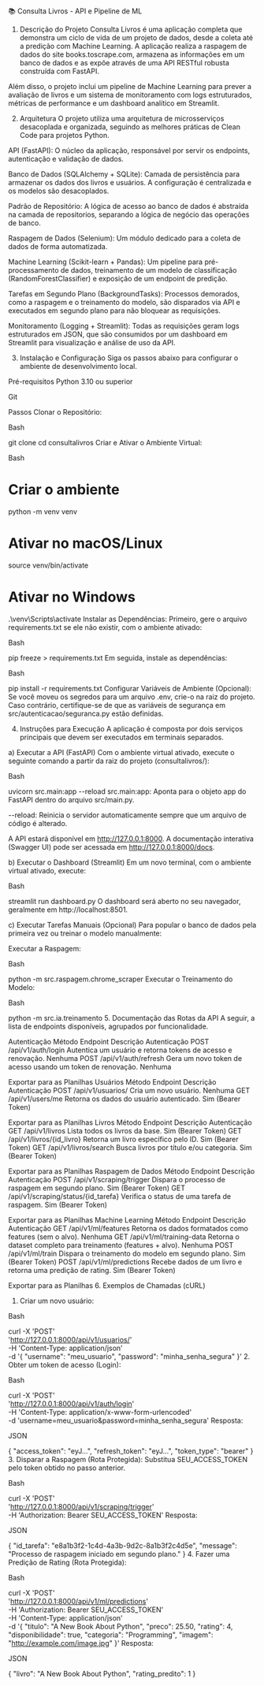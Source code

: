 📚 Consulta Livros - API e Pipeline de ML
1. Descrição do Projeto
Consulta Livros é uma aplicação completa que demonstra um ciclo de vida de um projeto de dados, desde a coleta até a predição com Machine Learning. A aplicação realiza a raspagem de dados do site books.toscrape.com, armazena as informações em um banco de dados e as expõe através de uma API RESTful robusta construída com FastAPI.

Além disso, o projeto inclui um pipeline de Machine Learning para prever a avaliação de livros e um sistema de monitoramento com logs estruturados, métricas de performance e um dashboard analítico em Streamlit.

2. Arquitetura
O projeto utiliza uma arquitetura de microsserviços desacoplada e organizada, seguindo as melhores práticas de Clean Code para projetos Python.

API (FastAPI): O núcleo da aplicação, responsável por servir os endpoints, autenticação e validação de dados.

Banco de Dados (SQLAlchemy + SQLite): Camada de persistência para armazenar os dados dos livros e usuários. A configuração é centralizada e os modelos são desacoplados.

Padrão de Repositório: A lógica de acesso ao banco de dados é abstraída na camada de repositorios, separando a lógica de negócio das operações de banco.

Raspagem de Dados (Selenium): Um módulo dedicado para a coleta de dados de forma automatizada.

Machine Learning (Scikit-learn + Pandas): Um pipeline para pré-processamento de dados, treinamento de um modelo de classificação (RandomForestClassifier) e exposição de um endpoint de predição.

Tarefas em Segundo Plano (BackgroundTasks): Processos demorados, como a raspagem e o treinamento do modelo, são disparados via API e executados em segundo plano para não bloquear as requisições.

Monitoramento (Logging + Streamlit): Todas as requisições geram logs estruturados em JSON, que são consumidos por um dashboard em Streamlit para visualização e análise de uso da API.

3. Instalação e Configuração
Siga os passos abaixo para configurar o ambiente de desenvolvimento local.

Pré-requisitos
Python 3.10 ou superior

Git

Passos
Clonar o Repositório:

Bash

git clone <url-do-seu-repositorio>
cd consultalivros
Criar e Ativar o Ambiente Virtual:

Bash

# Criar o ambiente
python -m venv venv

# Ativar no macOS/Linux
source venv/bin/activate

# Ativar no Windows
.\venv\Scripts\activate
Instalar as Dependências:
Primeiro, gere o arquivo requirements.txt se ele não existir, com o ambiente ativado:

Bash

pip freeze > requirements.txt
Em seguida, instale as dependências:

Bash

pip install -r requirements.txt
Configurar Variáveis de Ambiente (Opcional):
Se você moveu os segredos para um arquivo .env, crie-o na raiz do projeto. Caso contrário, certifique-se de que as variáveis de segurança em src/autenticacao/seguranca.py estão definidas.

4. Instruções para Execução
A aplicação é composta por dois serviços principais que devem ser executados em terminais separados.

a) Executar a API (FastAPI)
Com o ambiente virtual ativado, execute o seguinte comando a partir da raiz do projeto (consultalivros/):

Bash

uvicorn src.main:app --reload
src.main:app: Aponta para o objeto app do FastAPI dentro do arquivo src/main.py.

--reload: Reinicia o servidor automaticamente sempre que um arquivo de código é alterado.

A API estará disponível em http://127.0.0.1:8000. A documentação interativa (Swagger UI) pode ser acessada em http://127.0.0.1:8000/docs.

b) Executar o Dashboard (Streamlit)
Em um novo terminal, com o ambiente virtual ativado, execute:

Bash

streamlit run dashboard.py
O dashboard será aberto no seu navegador, geralmente em http://localhost:8501.

c) Executar Tarefas Manuais (Opcional)
Para popular o banco de dados pela primeira vez ou treinar o modelo manualmente:

Executar a Raspagem:

Bash

python -m src.raspagem.chrome_scraper
Executar o Treinamento do Modelo:

Bash

python -m src.ia.treinamento
5. Documentação das Rotas da API
A seguir, a lista de endpoints disponíveis, agrupados por funcionalidade.

Autenticação
Método	Endpoint	Descrição	Autenticação
POST	/api/v1/auth/login	Autentica um usuário e retorna tokens de acesso e renovação.	Nenhuma
POST	/api/v1/auth/refresh	Gera um novo token de acesso usando um token de renovação.	Nenhuma

Exportar para as Planilhas
Usuários
Método	Endpoint	Descrição	Autenticação
POST	/api/v1/usuarios/	Cria um novo usuário.	Nenhuma
GET	/api/v1/users/me	Retorna os dados do usuário autenticado.	Sim (Bearer Token)

Exportar para as Planilhas
Livros
Método	Endpoint	Descrição	Autenticação
GET	/api/v1/livros	Lista todos os livros da base.	Sim (Bearer Token)
GET	/api/v1/livros/{id_livro}	Retorna um livro específico pelo ID.	Sim (Bearer Token)
GET	/api/v1/livros/search	Busca livros por título e/ou categoria.	Sim (Bearer Token)

Exportar para as Planilhas
Raspagem de Dados
Método	Endpoint	Descrição	Autenticação
POST	/api/v1/scraping/trigger	Dispara o processo de raspagem em segundo plano.	Sim (Bearer Token)
GET	/api/v1/scraping/status/{id_tarefa}	Verifica o status de uma tarefa de raspagem.	Sim (Bearer Token)

Exportar para as Planilhas
Machine Learning
Método	Endpoint	Descrição	Autenticação
GET	/api/v1/ml/features	Retorna os dados formatados como features (sem o alvo).	Nenhuma
GET	/api/v1/ml/training-data	Retorna o dataset completo para treinamento (features + alvo).	Nenhuma
POST	/api/v1/ml/train	Dispara o treinamento do modelo em segundo plano.	Sim (Bearer Token)
POST	/api/v1/ml/predictions	Recebe dados de um livro e retorna uma predição de rating.	Sim (Bearer Token)

Exportar para as Planilhas
6. Exemplos de Chamadas (cURL)
1. Criar um novo usuário:

Bash

curl -X 'POST' \
  'http://127.0.0.1:8000/api/v1/usuarios/' \
  -H 'Content-Type: application/json' \
  -d '{
    "username": "meu_usuario",
    "password": "minha_senha_segura"
  }'
2. Obter um token de acesso (Login):

Bash

curl -X 'POST' \
  'http://127.0.0.1:8000/api/v1/auth/login' \
  -H 'Content-Type: application/x-www-form-urlencoded' \
  -d 'username=meu_usuario&password=minha_senha_segura'
Resposta:

JSON

{
    "access_token": "eyJ...",
    "refresh_token": "eyJ...",
    "token_type": "bearer"
}
3. Disparar a Raspagem (Rota Protegida):
Substitua SEU_ACCESS_TOKEN pelo token obtido no passo anterior.

Bash

curl -X 'POST' \
  'http://127.0.0.1:8000/api/v1/scraping/trigger' \
  -H 'Authorization: Bearer SEU_ACCESS_TOKEN'
Resposta:

JSON

{
    "id_tarefa": "e8a1b3f2-1c4d-4a3b-9d2c-8a1b3f2c4d5e",
    "message": "Processo de raspagem iniciado em segundo plano."
}
4. Fazer uma Predição de Rating (Rota Protegida):

Bash

curl -X 'POST' \
  'http://127.0.0.1:8000/api/v1/ml/predictions' \
  -H 'Authorization: Bearer SEU_ACCESS_TOKEN' \
  -H 'Content-Type: application/json' \
  -d '{
    "titulo": "A New Book About Python",
    "preco": 25.50,
    "rating": 4,
    "disponibilidade": true,
    "categoria": "Programming",
    "imagem": "http://example.com/image.jpg"
  }'
Resposta:

JSON

{
    "livro": "A New Book About Python",
    "rating_predito": 1
}
